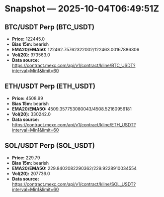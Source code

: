 # Snapshot — 2025-10-04T06:49:51Z

## BTC/USDT Perp (BTC_USDT)
- **Price:** 122445.0
- **Bias 15m:** bearish
- **EMA20/EMA50:** 122462.75762322002/122463.00167886306
- **Vol(20):** 973563.0
- **Data source:** https://contract.mexc.com/api/v1/contract/kline/BTC_USDT?interval=Min1&limit=60

## ETH/USDT Perp (ETH_USDT)
- **Price:** 4508.99
- **Bias 15m:** bearish
- **EMA20/EMA50:** 4509.357753080043/4508.52160956181
- **Vol(20):** 330242.0
- **Data source:** https://contract.mexc.com/api/v1/contract/kline/ETH_USDT?interval=Min1&limit=60

## SOL/USDT Perp (SOL_USDT)
- **Price:** 229.79
- **Bias 15m:** bearish
- **EMA20/EMA50:** 229.8402082290362/229.9228910034554
- **Vol(20):** 207736.0
- **Data source:** https://contract.mexc.com/api/v1/contract/kline/SOL_USDT?interval=Min1&limit=60
